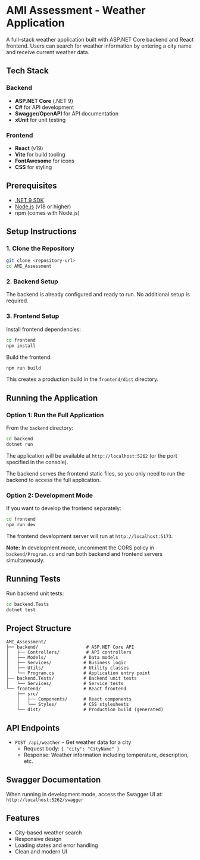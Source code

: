 # AMI Assessment - Weather Application

A full-stack weather application built with ASP.NET Core backend and React frontend. Users can search for weather information by entering a city name and receive current weather data.

## Tech Stack

### Backend
- **ASP.NET Core** (.NET 9)
- **C#** for API development
- **Swagger/OpenAPI** for API documentation
- **xUnit** for unit testing

### Frontend
- **React** (v19)
- **Vite** for build tooling
- **FontAwesome** for icons
- **CSS** for styling

## Prerequisites

- [.NET 9 SDK](https://dotnet.microsoft.com/download)
- [Node.js](https://nodejs.org/) (v18 or higher)
- npm (comes with Node.js)

## Setup Instructions

### 1. Clone the Repository

```bash
git clone <repository-url>
cd AMI_Assessment
```

### 2. Backend Setup

The backend is already configured and ready to run. No additional setup is required.

### 3. Frontend Setup

Install frontend dependencies:

```bash
cd frontend
npm install
```

Build the frontend:

```bash
npm run build
```

This creates a production build in the `frontend/dist` directory.

## Running the Application

### Option 1: Run the Full Application

From the `backend` directory:

```bash
cd backend
dotnet run
```

The application will be available at `http://localhost:5262` (or the port specified in the console).

The backend serves the frontend static files, so you only need to run the backend to access the full application.

### Option 2: Development Mode

If you want to develop the frontend separately:

```bash
cd frontend
npm run dev
```

The frontend development server will run at `http://localhost:5173`.

**Note:** In development mode, uncomment the CORS policy in `backend/Program.cs` and run both backend and frontend servers simultaneously.

## Running Tests

Run backend unit tests:

```bash
cd backend.Tests
dotnet test
```

## Project Structure

```
AMI_Assessment/
├── backend/                  # ASP.NET Core API
│   ├── Controllers/          # API controllers
│   ├── Models/              # Data models
│   ├── Services/            # Business logic
│   ├── Utils/               # Utility classes
│   └── Program.cs           # Application entry point
├── backend.Tests/           # Backend unit tests
│   └── Services/            # Service tests
└── frontend/                # React frontend
    ├── src/
    │   ├── Components/      # React components
    │   └── Styles/          # CSS stylesheets
    └── dist/                # Production build (generated)
```

## API Endpoints

- `POST /api/weather` - Get weather data for a city
  - Request body: `{ "city": "CityName" }`
  - Response: Weather information including temperature, description, etc.

## Swagger Documentation

When running in development mode, access the Swagger UI at:
`http://localhost:5262/swagger`

## Features

- City-based weather search
- Responsive design
- Loading states and error handling
- Clean and modern UI
